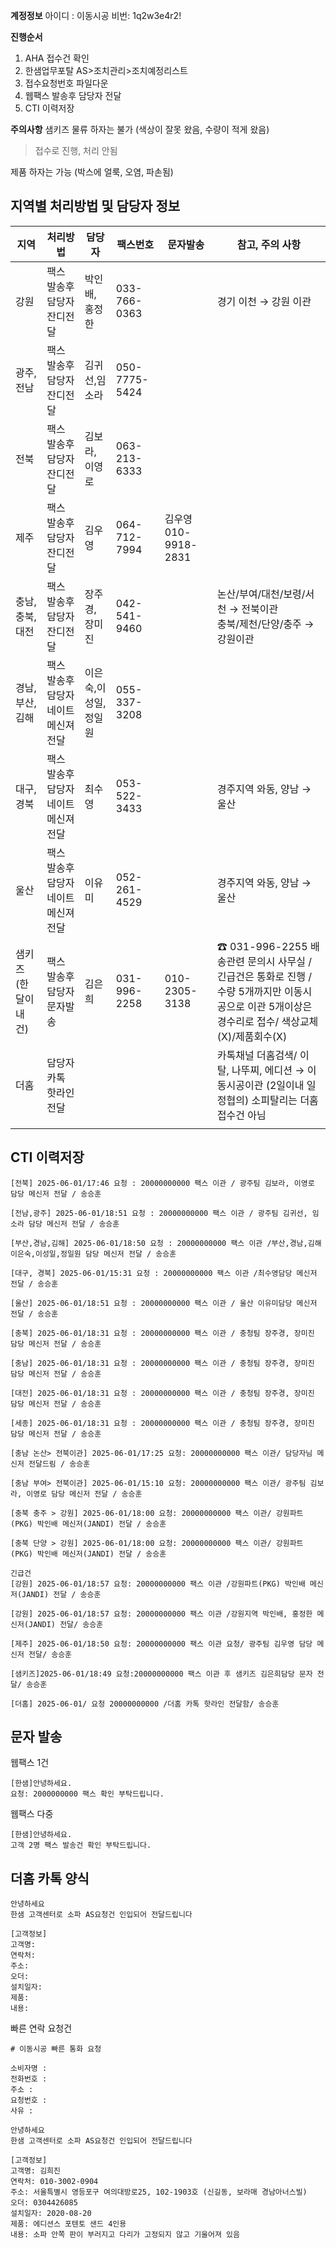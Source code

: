 **계정정보**
아이디 : 이동시공
비번: 1q2w3e4r2!

**진행순서**
1. AHA 접수건 확인
2. 한샘업무포탈 AS>조치관리>조치예정리스트
3. 접수요청번호 파일다운
4. 웹팩스 발송후 담당자 전달
5. CTI 이력저장

**주의사항**
샘키즈 물류 하자는 불가 (색상이 잘못 왔음, 수량이 적게 왔음)
> 접수로 진행, 처리 안됨

제품 하자는 가능 (박스에 얼룩, 오염, 파손됨)

## 지역별 처리방법 및 담당자 정보
| 지역         | 처리방법                  | 담당자         | 팩스번호          | 문자발송              | 참고, 주의 사항                                                                                    |
| ---------- | --------------------- | ----------- | ------------- | ----------------- | -------------------------------------------------------------------------------------------- |
| 강원         | 팩스 발송후 담당자 잔디전달       | 박인배, 홍정한    | 033-766-0363  |                   | 경기 이천 → 강원 이관                                                                                |
| 광주,전남      | 팩스 발송후 담당자 잔디전달       | 김귀선,임소라     | 050-7775-5424 |                   |                                                                                              |
| 전북         | 팩스 발송후 담당자 잔디전달       | 김보라, 이영로    | 063-213-6333  |                   |                                                                                              |
| 제주         | 팩스 발송후 담당자 잔디전달       | 김우영         | 064-712-7994  | 김우영 010-9918-2831 |                                                                                              |
| 충남,충북,대전   | 팩스 발송후 담당자 잔디전달       | 장주경, 장미진    | 042-541-9460  |                   | 논산/부여/대천/보령/서천 → 전북이관<br/>충북/제천/단양/충주 → 강원이관                                                 |
| 경남,부산,김해   | 팩스 발송후 담당자 네이트 메신져 전달 | 이은숙,이성일,정일원 | 055-337-3208  |                   |                                                                                              |
| 대구,경북      | 팩스 발송후 담당자 네이트 메신져 전달 | 최수영         | 053-522-3433  |                   | 경주지역 와동, 양남 → 울산                                                                             |
| 울산         | 팩스 발송후 담당자 네이트 메신져 전달 | 이유미         | 052-261-4529  |                   | 경주지역 와동, 양남 → 울산                                                                             |
| 샘키즈(한달이내건) | 팩스 발송후 담당자 문자발송       | 김은희         | 031-996-2258  | 010-2305-3138     | ☎ 031-996-2255 배송관련 문의시 사무실 /긴급건은 통화로 진행 / 수량 5개까지만 이동시공으로 이관 5개이상은 경수리로 접수/ 색상교체(X)/제품회수(X) |
| 더홈         | 담당자 카톡 핫라인 전달         |             |               |                   | 카톡채널  더홈검색/ 이탈, 나뚜찌, 에디션 → 이동시공이관 (2일이내 일정협의) 소피탈리는 더홈 접수건 아님                                |
|            |                       |             |               |                   |                                                                                              |

## CTI 이력저장

```
[전북] 2025-06-01/17:46 요청 : 20000000000 팩스 이관 / 광주팀 김보라, 이영로 담당 메신저 전달 / 송승훈
```
```
[전남,광주] 2025-06-01/18:51 요청 : 20000000000 팩스 이관 / 광주팀 김귀선, 임소라 담당 메신저 전달 / 송승훈
```
```
[부산,경남,김해] 2025-06-01/18:50 요청 : 20000000000 팩스 이관 /부산,경남,김해 이은숙,이성일,정일원 담당 메신저 전달 / 송승훈
```
```
[대구, 경북] 2025-06-01/15:31 요청 : 20000000000 팩스 이관 /최수영담당 메신저 전달 / 송승훈
```
```
[울산] 2025-06-01/18:51 요청 : 20000000000 팩스 이관 / 울산 이유미담당 메신저 전달 / 송승훈
```
```
[충북] 2025-06-01/18:31 요청 : 20000000000 팩스 이관 / 충청팀 장주경, 장미진 담당 메신저 전달 / 송승훈
```
```
[충남] 2025-06-01/18:31 요청 : 20000000000 팩스 이관 / 충청팀 장주경, 장미진 담당 메신저 전달 / 송승훈
```
```
[대전] 2025-06-01/18:31 요청 : 20000000000 팩스 이관 / 충청팀 장주경, 장미진 담당 메신저 전달 / 송승훈
```
```
[세종] 2025-06-01/18:31 요청 : 20000000000 팩스 이관 / 충청팀 장주경, 장미진 담당 메신저 전달 / 송승훈
```
```
[충남 논산> 전북이관] 2025-06-01/17:25 요청: 20000000000 팩스 이관/ 담당자님 메신저 전달드림 / 송승훈
```
```
[충남 부여> 전북이관] 2025-06-01/15:10 요청: 20000000000 팩스 이관/ 광주팀 김보라, 이영로 담당 메신저 전달 / 송승훈
```
```
[충북 충주 > 강원] 2025-06-01/18:00 요청: 20000000000 팩스 이관/ 강원파트(PKG) 박인배 메신저(JANDI) 전달 / 송승훈
```
```
[충북 단양 > 강원] 2025-06-01/18:00 요청: 20000000000 팩스 이관/ 강원파트(PKG) 박인배 메신저(JANDI) 전달 / 송승훈
```
```
긴급건
[강원] 2025-06-01/18:57 요청: 20000000000 팩스 이관 /강원파트(PKG) 박인배 메신저(JANDI) 전달 / 송승훈
```
```
[강원] 2025-06-01/18:57 요청: 20000000000 팩스 이관 /강원지역 박인배, 홍정한 메신저(JANDI) 전달/ 송승훈
```
```
[제주] 2025-06-01/18:50 요청: 20000000000 팩스 이관 요청/ 광주팀 김우영 담당 메신저 전달/ 송승훈
```
```
[샘키즈]2025-06-01/18:49 요청:20000000000 팩스 이관 후 샘키즈 김은희담당 문자 전달/ 송승훈
```
```
[더홈] 2025-06-01/ 요청 20000000000 /더홈 카톡 핫라인 전달함/ 송승훈
```

## 문자 발송
웹팩스 1건
```
[한샘]안녕하세요. 
요청: 2000000000 팩스 확인 부탁드립니다.
```

웹팩스 다중
```
[한샘]안녕하세요. 
고객 2명 팩스 발송건 확인 부탁드립니다.
```

## 더홈 카톡 양식
```
안녕하세요
한샘 고객센터로 소파 AS요청건 인입되어 전달드립니다

[고객정보] 
고객명: 
연락처: 
주소: 
오더: 
설치일자: 
제품: 
내용: 
```

빠른 연락 요청건
```
# 이동시공 빠른 통화 요청

소비자명 : 
전화번호 : 
주소 : 
요청번호 : 
사유 : 
```


```
안녕하세요
한샘 고객센터로 소파 AS요청건 인입되어 전달드립니다

[고객정보] 
고객명: 김희진
연락처: 010-3002-0904
주소: 서울특별시 영등포구 여의대방로25, 102-1903호 (신길동, 보라매 경남아너스빌)
오더: 0304426085
설치일자: 2020-08-20
제품: 에디션스 포텐토 샌드 4인용
내용: 소파 안쪽 판이 부러지고 다리가 고정되지 않고 기울어져 있음
```